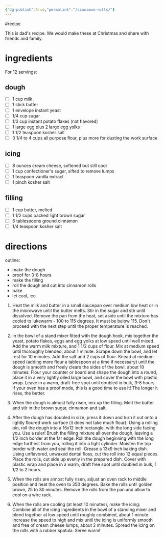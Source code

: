 ```yaml
---
{"dg-publish":true,"permalink":"/cinnamon-rolls/"}
---
```


#recipe 

This is dad's recipe.  We would make these at Christmas and share with friends and family.



# ingredients


For 12 servings:
## dough
 - [ ] 1 cup milk
 - [ ] 1 stick butter
 - [ ] 1 envelope instant yeast
 - [ ] 1/4 cup sugar
 - [ ] 1/3 cup instant potato flakes (not flavored)
 - [ ] 1 large egg plus 2 large egg yolks
 - [ ] 1 1/2 teaspoon kosher salt
 - [ ] 3 1/4 to 4 cups all purpose flour, plus more for dusting the work surface

## icing
- [ ] 8 ounces cream cheese, softened but still cool
- [ ] 1 cup confectioner's sugar, sifted to remove lumps
- [ ] 1 teaspoon vanilla extract
- [ ] 1 pinch kosher salt

## filling
- [ ] 1 cup butter, melted
- [ ] 1 1/2 cups packed light brown sugar
- [ ] 6 tablespoons ground cinnamon
- [ ] 1/4 teaspoon kosher salt

# directions

outline:
 - make the dough
 - proof for 3-8 hours
 - make the filling
 - roll the dough and cut into cinnamon rolls
 - bake
 - let cool, ice

1. Heat the milk and butter in a small saucepan over medium low heat or in the microwave until the butter melts. Stir in the sugar and stir until dissolved. Remove the pan from the heat, set aside until the mixture has cooled to lukewarm - 100 to 115 degrees. It must be below 115. Don't proceed with the next step until the proper temperature is reached.

2. In the bowl of a stand mixer fitted with the dough hook, mix together the yeast, potato flakes, eggs and egg yolks at low speed until well mixed. Add the warm milk mixture, and 1 1/2 cups of flour. Mix at medium speed until thoroughly blended, about 1 minute. Scrape down the bowl, and let rest for 10 minutes. Add the salt and 2 cups of flour. Knead at medium speed (adding more flour a tablespoon at a time if necessary) until the dough is smooth and freely clears the sides of the bowl, about 10 minutes. Flour your counter or board and shape the dough into a round, place it in a very lightly oiled large bowl, and cover the bowl with plastic wrap. Leave in a warm, draft-free spot until doubled in bulk, 3-8 hours. If your oven has a proof mode, this is a good time to use it! The longer it rises, the better.

3. When the dough is almost fully risen, mix up the filling. Melt the butter and stir in the brown sugar, cinnamon and salt.

4. After the dough has doubled in size, press it down and turn it out onto a lightly floured work surface (it does not take much flour). Using a rolling pin, roll the dough into a 16x12 inch rectangle, with the long side facing you. Use a ruler! Brush the filling mixture all over the dough, leaving a 1/2 inch border at the far edge. Roll the dough beginning with the long edge furthest from you, rolling it into a tight cylinder. Moisten the top border with water and seal the roll. Grease a 13x9 inch baking dish. Using unflavored, unwaxed dental floss, cut the roll into 12 equal pieces. Place the rolls, cut side up evenly in the prepared dish. Cover with plastic wrap and place in a warm, draft free spot until doubled in bulk, 1 1/2 to 2 hours.

5. When the rolls are almost fully risen, adjust an oven rack to middle position and heat the oven to 350 degrees. Bake the rolls until golden brown, 25 to 30 minutes. Remove the rolls from the pan and allow to cool on a wire rack.

6. When the rolls are cooling (at least 10 minutes), make the icing: Combine all of the icing ingredients in the bowl of a standing mixer and blend together at low speed until roughly combined, about 1 minute. Increase the speed to high and mix until the icing is uniformly smooth and free of cream cheese lumps, about 2 minutes. Spread the icing on the rolls with a rubber spatula. Serve warm!